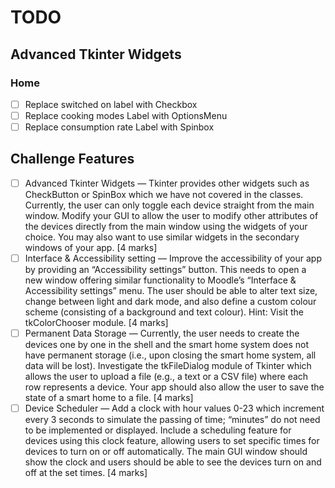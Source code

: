 # TODO

## Advanced Tkinter Widgets

### Home

- [ ] Replace switched on label with Checkbox
- [ ] Replace cooking modes Label with OptionsMenu
- [ ] Replace consumption rate Label with Spinbox

## Challenge Features

- [ ] Advanced Tkinter Widgets — Tkinter provides other widgets such as CheckButton or SpinBox which we have not covered in the classes. Currently, the user can only toggle each device straight from the main window. Modify your GUI to allow the user to modify other attributes of the devices directly from the main window using the widgets of your choice. You may also want to use similar widgets in the secondary windows of your app. [4 marks]
- [ ] Interface & Accessibility setting — Improve the accessibility of your app by providing an “Accessibility settings” button. This needs to open a new window offering similar functionality to Moodle’s “Interface & Accessibility settings” menu. The user should be able to alter text size, change between light and dark mode, and also define a custom colour scheme (consisting of a background and text colour). Hint: Visit the tkColorChooser module. [4 marks]
- [ ] Permanent Data Storage — Currently, the user needs to create the devices one by one in the shell and the smart home system does not have permanent storage (i.e., upon closing the smart home system, all data will be lost). Investigate the tkFileDialog module of Tkinter which allows the user to upload a file (e.g., a text or a CSV file) where each row represents a device. Your app should also allow the user to save the state of a smart home to a file. [4 marks]
- [ ] Device Scheduler — Add a clock with hour values 0-23 which increment every 3 seconds to simulate the passing of time; “minutes” do not need to be implemented or displayed. Include a scheduling feature for devices using this clock feature, allowing users to set specific times for devices to turn on or off automatically. The main GUI window should show the clock and users should be able to see the devices turn on and off at the set times. [4 marks]
